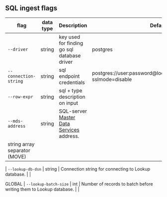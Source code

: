 ## SQL ingest flags

| flag | data type | Description | Default |
|---|---|---|---|
| `--driver` | string | key used for finding go sql database driver | postgres |
| `--connection-string` | string | sql endpoint credentials | postgres://user:password@localhost:5432/defaultindex?sslmode=disable |
| `--row-expr` | string | sql + type description on input | |
| `--mds-address` | string | SQL-server [Master Data Services](https://learn.microsoft.com/en-us/sql/master-data-services/master-data-services-overview-mds?view=sql-server-ver16) address. |  |
| string array separator (MOVE)


| `--lookup-db-dsn` | string | Connection string for connecting to Lookup database. |  |

GLOBAL
| `--lookup-batch-size` | int | Number of records to batch before writing them to Lookup database. |  |
